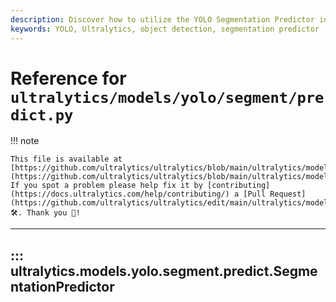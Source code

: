 ```yaml
---
description: Discover how to utilize the YOLO Segmentation Predictor in Ultralytics. Enhance your objects detection skills with us.
keywords: YOLO, Ultralytics, object detection, segmentation predictor
---
```


# Reference for `ultralytics/models/yolo/segment/predict.py`

!!! note

    This file is available at [https://github.com/ultralytics/ultralytics/blob/main/ultralytics/models/yolo/segment/predict.py](https://github.com/ultralytics/ultralytics/blob/main/ultralytics/models/yolo/segment/predict.py). If you spot a problem please help fix it by [contributing](https://docs.ultralytics.com/help/contributing/) a [Pull Request](https://github.com/ultralytics/ultralytics/edit/main/ultralytics/models/yolo/segment/predict.py) 🛠️. Thank you 🙏!

---
## ::: ultralytics.models.yolo.segment.predict.SegmentationPredictor
<br><br>
